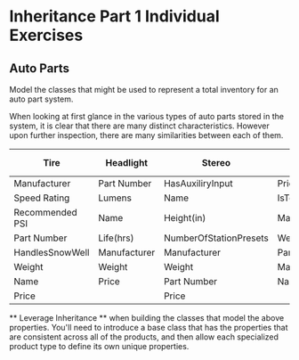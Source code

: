 # Inheritance Part 1 Individual Exercises


## Auto Parts

Model the classes that might be used to represent a total inventory for an auto part system.

When looking at first glance in the various types of auto parts stored in the system, it is clear that there are many distinct characteristics. However upon further inspection, there are
many similarities between each of them. 

| Tire            | Headlight    | Stereo                 | Door Handle       | Seat           | Windshield Wiper |
|-----------------|--------------|------------------------|-------------------|----------------|------------------|
| Manufacturer    | Part Number  | HasAuxiliryInput       | Price             | Manufacturer   | Length           |
| Speed Rating    | Lumens       | Name                   | IsTouchlessHandle | Weight         | IsDriverSide     |
| Recommended PSI | Name         | Height(in)             | Manufacturer      | Part Number    | Part Number      |
| Part Number     | Life(hrs)    | NumberOfStationPresets | Weight            | IncludesHeater | Manufacturer     |
| HandlesSnowWell | Manufacturer | Manufacturer           | Part Number       | MaterialType   | Weight           |
| Weight          | Weight       | Weight                 | MaterialType      | Name           | Price            |
| Name            | Price        | Part Number            | Name              | Price          | Name             |
| Price           |              | Price                  |                   |                |                  |

** Leverage Inheritance ** when building the classes that model the above properties. You'll need to introduce a base class that has the properties that are consistent across all of the products, and then allow each specialized product type to define its own unique properties.


 
